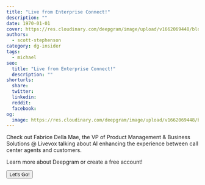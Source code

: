 ```yaml
---
title: "Live from Enterprise Connect!"
description: ""
date: 1970-01-01
cover: https://res.cloudinary.com/deepgram/image/upload/v1662069448/blog/untitled-2/placeholder-post-image%402x.jpg
authors:
  - scott-stephenson
category: dg-insider
tags:
  - michael
seo:
  title: "Live from Enterprise Connect!"
  description: ""
shorturls:
  share: 
  twitter: 
  linkedin: 
  reddit: 
  facebook: 
og:
  image: https://res.cloudinary.com/deepgram/image/upload/v1662069448/blog/untitled-2/placeholder-post-image%402x.jpg
---
```


Check out Fabrice Della Mae, the VP of Product Management & Business Solutions @ Livevox talking about AI enhancing the experience between call center agents and customers.

Learn more about Deepgram or create a free account!

[<button>Let's Go!</button>](https://www.deepgram.com/)
